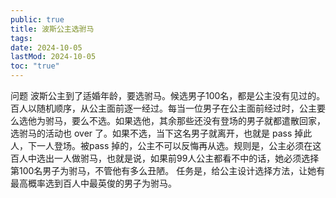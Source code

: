 ```yaml
---
public: true
title: 波斯公主选驸马
tags:
date: 2024-10-05
lastMod: 2024-10-05
toc: "true"
---
```


问题
波斯公主到了适婚年龄，要选驸马。候选男子100名，都是公主没有见过的。百人以随机顺序，从公主面前逐一经过。每当一位男子在公主面前经过时，公主要么选他为驸马，要么不选。如果选他，其余那些还没有登场的男子就都遣散回家，选驸马的活动也 over 了。如果不选，当下这名男子就离开，也就是 pass 掉此人，下一人登场。被pass 掉的，公主不可以反悔再从选。规则是，公主必须在这百人中选出一人做驸马，也就是说，如果前99人公主都看不中的话，她必须选择第100名男子为驸马，不管他有多么丑陋。
任务是，给公主设计选择方法，让她有最高概率选到百人中最英俊的男子为驸马。
